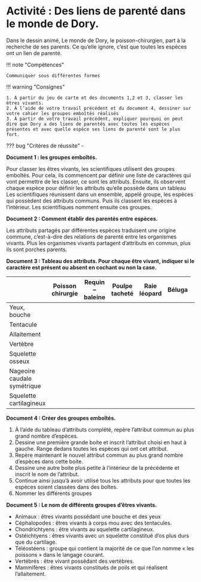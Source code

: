 # Activité : Des liens de parenté dans le monde de Dory.

Dans le dessin animé, Le monde de Dory, le poisson-chirurgien, part à la recherche de ses parents. Ce qu’elle ignore, c’est que toutes les espèces ont un lien de parenté.


!!! note "Compétences"

    Communiquer sous différentes formes  

!!! warning "Consignes"

    1. À partir du jeu de carte et des documents 1,2 et 3, classer les êtres vivants.
    2. À l’aide de votre travail précédent et du document 4, dessiner sur votre cahier les groupes emboîtés réalisés
    3. À partir de votre travail précédent, expliquer pourquoi on peut dire que Dory a des liens de parentés avec toutes les espèces présentes et avec quelle espèce ses liens de parenté sont le plus fort.
    
??? bug "Critères de réussite"
    - 


**Document 1 : les groupes emboîtés.**

Pour classer les êtres vivants, les scientifiques utilisent des groupes emboîtés. Pour cela, ils commencent par définir une liste de caractères qui vont permettre de les classer, ce sont les attributs.
Ensuite, ils observent chaque espèce pour définir les attributs qu’elle possède dans un tableau
Les scientifiques réunissent dans un ensemble, appelé groupe, les espèces qui possèdent des attributs communs. Puis ils classent les espèces à l’intérieur.
Les scientifiques nomment ensuite ces groupes.


**Document 2 : Comment établir des parentés entre espèces.**

Les attributs partagés par différentes espèces traduisent une origine commune, c’est-à-dire des relations de parenté entre les organismes vivants.
Plus les organismes vivants partagent d’attributs en commun, plus ils sont porches parents.


**Document 3 : Tableau des attributs. Pour chaque être vivant, indiquer si le caractère est présent ou absent en cochant ou non la case.**

<table>
<thead>
  <tr>
    <th>    </th>
    <th > Poisson chirurgie</th>
    <th> Requin – baleine</th>
    <th> Poulpe tacheté</th>
    <th> Raie léopard</th>
    <th> Béluga</th>
  </tr>
</thead>
<tbody>
  <tr>
    <td> Yeux, bouche</td>
    <td >    </td>
    <td>    </td>
    <td>    </td>
    <td>    </td>
    <td>    </td>
  </tr>
  <tr>
    <td> Tentacule</td>
    <td>    </td>
    <td>    </td>
    <td>    </td>
    <td>    </td>
    <td>    </td>
    <td>    </td>
  </tr>
  <tr>
    <td> Allaitement</td>
    <td>    </td>
    <td>    </td>
    <td>    </td>
    <td>    </td>
    <td>    </td>
    <td>    </td>
  </tr>
  <tr>
    <td> Vertèbre</td>
    <td>    </td>
    <td>    </td>
    <td>    </td>
    <td>    </td>
    <td>    </td>
    <td>    </td>
  </tr>
  <tr>
    <td> Squelette osseux</td>
    <td >    </td>
    <td>    </td>
    <td>    </td>
    <td>    </td>
    <td>    </td>
  </tr>
  <tr>
    <td> Nageoire caudale symétrique</td>
    <td>    </ td>
    <td>    </td>
    <td>    </td>
    <td>    </td>
    <td>    </td>
    <td>    </td>
  </tr>
  <tr>
    <td> Squelette cartilagineux</td>
    <td>    </td>
    <td>    </td>
    <td>    </td>
    <td>    </td>
    <td>    </td>
    <td>    </td>
  </tr>
</tbody>
</table>



**Document 4 : Créer des groupes emboîtés.**

1. À l’aide du tableau d’attributs complété, repère l’attribut commun au plus grand nombre d’espèces.
2. Dessine une première grande boite et inscrit l’attribut choisi en haut à gauche. Range dedans toutes les espèces qui ont cet attribut.
3. Repère maintenant le nouvel attribut commun au plus grand nombre d’espèces dans cette boite.
4. Dessine une autre boite plus petite à l’intérieur de la précédente et inscrit le nom de l’attribut.
5. Continue ainsi jusqu’à avoir utilisé tous les attributs pour que toutes les espèces soient classées dans des boîtes.
6. Nommer les différents groupes

**Document 5 : Le nom de différents groupes d’êtres vivants.**

- Animaux : êtres vivants possédant une bouche et des yeux
- Céphalopodes : êtres vivants à corps mou avec des tentacules.
- Chondrichtyens : être vivants au squelette cartilagineux.
- Ostéichtyens : êtres vivants avec un squelette constitué d’os plus durs que du cartilage.
- Téléostéens : groupe qui contient la majorité de ce que l’on nomme « les poissons » dans le langage courant.
- Vertébrés : être vivant possédant des vertèbres.
- Mammifères : êtres vivants constitués de poils et qui réalisent l’allaitement.